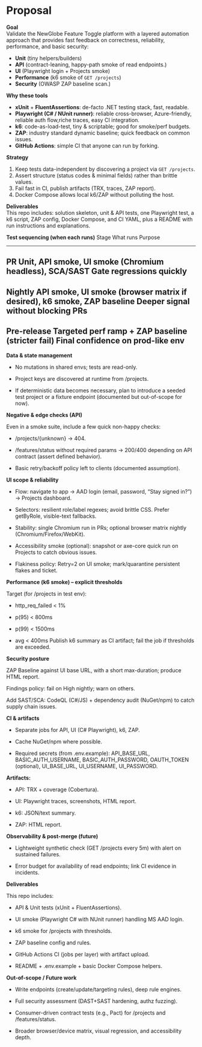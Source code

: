 # Proposal

**Goal**  
Validate the NewGlobe Feature Toggle platform with a layered automation approach that provides fast feedback on correctness, reliability, performance, and basic security:

- **Unit** (tiny helpers/builders)
- **API** (contract-leaning, happy-path smoke of read endpoints.)
- **UI** (Playwright login + Projects smoke)
- **Performance** (k6 smoke of `GET /projects`)
- **Security** (OWASP ZAP baseline scan.)

**Why these tools**

- **xUnit** + **FluentAssertions**: de-facto .NET testing stack, fast, readable.
- **Playwright (C# / NUnit runner)**: reliable cross-browser, Azure-friendly, reliable auth flow,riche traces, easy CI integration.
- **k6**: code-as-load-test, tiny & scriptable; good for smoke/perf budgets.
- **ZAP**: industry standard dynamic baseline; quick feedback on common issues.
- **GitHub Actions**: simple CI that anyone can run by forking.

**Strategy**

1. Keep tests data-independent by discovering a project via `GET /projects`.
2. Assert structure (status codes & minimal fields) rather than brittle values.
3. Fail fast in CI, publish artifacts (TRX, traces, ZAP report).
4. Docker Compose allows local k6/ZAP without polluting the host.

**Deliverables**  
This repo includes: solution skeleton, unit & API tests, one Playwright test, a k6 script, ZAP config, Docker Compose, and CI YAML, plus a README with run instructions and explanations.

**Test sequencing (when each runs)**
Stage What runs Purpose

---

## PR Unit, API smoke, UI smoke (Chromium headless), SCA/SAST Gate regressions quickly

## Nightly API smoke, UI smoke (browser matrix if desired), k6 smoke, ZAP baseline Deeper signal without blocking PRs

## Pre-release Targeted perf ramp + ZAP baseline (stricter fail) Final confidence on prod-like env

**Data & state management**

- No mutations in shared envs; tests are read-only.

- Project keys are discovered at runtime from /projects.

- If deterministic data becomes necessary, plan to introduce a seeded test project or a fixture endpoint (documented but out-of-scope for now).

**Negative & edge checks (API)**

Even in a smoke suite, include a few quick non-happy checks:

- /projects/{unknown} → 404.

- /features/status without required params → 200/400 depending on API contract (assert defined behavior).

- Basic retry/backoff policy left to clients (documented assumption).

**UI scope & reliability**

- Flow: navigate to app → AAD login (email, password, “Stay signed in?”) → Projects dashboard.

- Selectors: resilient role/label regexes; avoid brittle CSS. Prefer getByRole, visible-text fallbacks.

- Stability: single Chromium run in PRs; optional browser matrix nightly (Chromium/Firefox/WebKit).

- Accessibility smoke (optional): snapshot or axe-core quick run on Projects to catch obvious issues.

- Flakiness policy: Retry=2 on UI smoke; mark/quarantine persistent flakes and ticket.

**Performance (k6 smoke) – explicit thresholds**

Target (for /projects in test env):

- http_req_failed < 1%

- p(95) < 800ms

- p(99) < 1500ms

- avg < 400ms
  Publish k6 summary as CI artifact; fail the job if thresholds are exceeded.

**Security posture**

ZAP Baseline against UI base URL, with a short max-duration; produce HTML report.

Findings policy: fail on High nightly; warn on others.

Add SAST/SCA: CodeQL (C#/JS) + dependency audit (NuGet/npm) to catch supply chain issues.

**CI & artifacts**

- Separate jobs for API, UI (C# Playwright), k6, ZAP.

- Cache NuGet/npm where possible.

- Required secrets (from .env.example):
  API_BASE_URL, BASIC_AUTH_USERNAME, BASIC_AUTH_PASSWORD, OAUTH_TOKEN (optional), UI_BASE_URL, UI_USERNAME, UI_PASSWORD.

**Artifacts:**

- API: TRX + coverage (Cobertura).

- UI: Playwright traces, screenshots, HTML report.

- k6: JSON/text summary.

- ZAP: HTML report.

**Observability & post-merge (future)**

- Lightweight synthetic check (GET /projects every 5m) with alert on sustained failures.

- Error budget for availability of read endpoints; link CI evidence in incidents.

**Deliverables**

This repo includes:

- API & Unit tests (xUnit + FluentAssertions).

- UI smoke (Playwright C# with NUnit runner) handling MS AAD login.

- k6 smoke for /projects with thresholds.

- ZAP baseline config and rules.

- GitHub Actions CI (jobs per layer) with artifact upload.

- README + .env.example + basic Docker Compose helpers.

**Out-of-scope / Future work**

- Write endpoints (create/update/targeting rules), deep rule engines.

- Full security assessment (DAST+SAST hardening, authz fuzzing).

- Consumer-driven contract tests (e.g., Pact) for /projects and /features/status.

- Broader browser/device matrix, visual regression, and accessibility depth.
